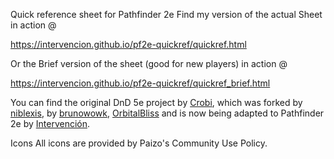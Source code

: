 Quick reference sheet for Pathfinder 2e
Find my version of the actual Sheet in action @

https://intervencion.github.io/pf2e-quickref/quickref.html

Or the Brief version of the sheet (good for new players) in action @

https://intervencion.github.io/pf2e-quickref/quickref_brief.html

You can find the original DnD 5e project by [Crobi](https://github.com/crobi/dnd5e-quickref), which was forked by [niblexis](https://github.com/niblexis/dnd5e-quickref), by [brunowowk](https://github.com/brunowowk/dnd5e-quickref), [OrbitalBliss](https://github.com/OrbitalBliss/dnd5e-quickref) and is now being adapted to Pathfinder 2e by [Intervención](https://github.com/Intervencion/pf2e-quickref).

Icons
All icons are provided by Paizo's Community Use Policy.